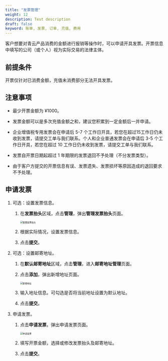 ```yaml
---
title: "发票管理"
weight: 12
description: Test description
draft: false
keyword: 账单, 发票, 订单, 充值, 费用
---
```


客户想要对青云产品消费的金额进行报销等操作时，可以申请开具发票。开票信息中填写的公司（或个人）视为实际交易的法律主体。

## 前提条件

开票仅针对已消费金额，充值未消费部分无法开具发票。

## 注意事项

- 最少开票金额为 ¥1000。
- 发票金额可以是多次充值金额之和，建议您积累到一定金额后一并申请。
- 企业增值税专用发票会在申请后 5-7 个工作日开具，若您在超过15工作日仍未收到发票，请提交工单与我们联系。个人和企业普通发票会在申请后 3-5 个工作日开具，若您在超过 10 工作日仍未收到发票，请提交工单与我们联系。

- 发票自开票日期起超过 1 年期限的发票退回不予处理（不分发票类型）。
- 由于客户方提交的开票信息有误、发票遗失、发票损坏等原因造成的退回要求不予处理。

## 申请发票

1. 可选：设置发票信息。

   1. 在**发票抬头**区域，点击**管理**，弹出**管理发票抬头**页面。

      <img src="../../_images/apply_invoice.png" alt="管理发票抬头" style="zoom:50%;" />

   2. 根据实际情况，设置发票信息。

   3. 点击**提交**。

2. 可选：设置邮寄地址。

   1. 在**默认邮寄地址**区域，点击**管理**，进入**邮寄地址管理**页面。

   2. 点击**添加**，弹出新增地址页面。

      <img src="../../_images/add_address.png" alt="新增地址" style="zoom:50%;" />

   3. 输入地址信息。可勾选是否将当前地址设置为默认地址。

   4. 点击**提交**。

3. 申请发票。

   1. 点击**申请发票**，弹出申请发票页面。

      <img src="../../_images/apply_invoice.png" alt="申请发票" style="zoom:50%;" />

   2. 填写开票金额，选择或修改发票抬头及邮寄地址。

   3. 点击**提交**。

